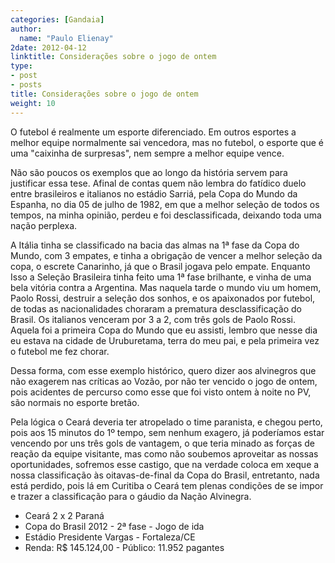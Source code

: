 ```yaml
---
categories: [Gandaia]
author:
  name: "Paulo Elienay"
2date: 2012-04-12
linktitle: Considerações sobre o jogo de ontem
type:
- post
- posts
title: Considerações sobre o jogo de ontem
weight: 10
---
```

O futebol é realmente um esporte diferenciado. Em outros esportes a melhor equipe normalmente sai vencedora, mas no futebol, o esporte que é uma "caixinha de surpresas", nem sempre a melhor equipe vence. 

Não são poucos os exemplos que ao longo da história servem para justificar essa tese. Afinal de contas quem não lembra do fatídico duelo entre brasileiros e italianos no estádio Sarriá, pela Copa do Mundo da Espanha, no dia 05 de julho de 1982, em que a melhor seleção de todos os tempos, na minha opinião, perdeu e foi desclassificada, deixando toda uma nação perplexa.

A Itália tinha se classificado na bacia das almas na 1ª fase da Copa do Mundo, com 3 empates, e tinha a obrigação de vencer a melhor seleção da copa, o escrete Canarinho, já que o Brasil jogava pelo empate. Enquanto Isso a Seleção Brasileira tinha feito uma 1ª fase brilhante, e vinha de uma bela vitória contra a Argentina. Mas naquela tarde o mundo viu um homem, Paolo Rossi, destruir a seleção dos sonhos, e os apaixonados por futebol, de todas as nacionalidades choraram a prematura desclassificação do Brasil. Os italianos venceram por 3 a 2, com três gols de Paolo Rossi. Aquela foi a primeira Copa do Mundo que eu assisti, lembro que nesse dia eu estava na cidade de Uruburetama, terra do meu pai, e pela primeira vez o futebol me fez chorar.

Dessa forma, com esse exemplo histórico, quero dizer aos alvinegros que não exagerem nas críticas ao Vozão, por não ter vencido o jogo de ontem, pois acidentes de percurso como esse que foi visto ontem à noite no PV, são normais no esporte bretão.

Pela lógica o Ceará deveria ter atropelado o time paranista, e chegou perto, pois aos 15 minutos do 1º tempo, sem nenhum exagero, já poderíamos estar vencendo por uns três gols de vantagem, o que teria minado as forças de reação da equipe visitante, mas como não soubemos aproveitar as nossas oportunidades, sofremos esse castigo, que na verdade coloca em xeque a nossa classificação às oitavas-de-final da Copa do Brasil, entretanto, nada está perdido, pois lá em Curitiba o Ceará tem plenas condições de se impor e trazer a classificação para o gáudio da Nação Alvinegra.

- Ceará 2 x 2 Paraná
- Copa do Brasil 2012 - 2ª fase - Jogo de ida
- Estádio Presidente Vargas - Fortaleza/CE
- Renda: R$ 145.124,00 - Público: 11.952 pagantes
